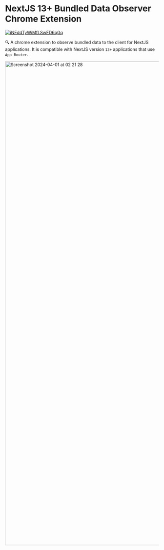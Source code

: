 # NextJS 13+ Bundled Data Observer Chrome Extension
[![iNEddTyWiMfLSwFD6qGq](https://github.com/obsfx/nextjs-bundled-data-observer/assets/13767783/5b6aca09-3b8d-42fa-84f3-921814eef29a)](https://chromewebstore.google.com/detail/nextjs-13+-app-router-bun/bpfjcpnjjbjflghjfpnbjceppgnhnmpa)

🔍 A chrome extension to observe bundled data to the client for NextJS applications. It is compatible with NextJS version `13+` applications that use `App Router`.

<img width="1582" alt="Screenshot 2024-04-01 at 02 21 28" src="https://github.com/obsfx/nextjs-bundled-data-observer/assets/13767783/b89bb5e4-58ef-4a21-a553-a199852e92f5">

